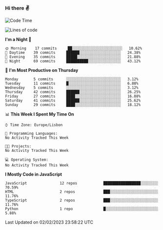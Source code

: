 ### Hi there :v:

<!--
**eusebioaddsilva/eusebioaddsilva** is a ✨ _special_ ✨ repository because its `README.md` (this file) appears on your GitHub profile.

<!--START_SECTION:waka-->
![Code Time](http://img.shields.io/badge/Code%20Time-35%20hrs%2012%20mins-blue)

![Lines of code](https://img.shields.io/badge/From%20Hello%20World%20I%27ve%20Written-701%20Thousand%20lines%20of%20code-blue)

**I'm a Night 🦉** 

```text
🌞 Morning    17 commits     ██░░░░░░░░░░░░░░░░░░░░░░░   10.62% 
🌆 Daytime    39 commits     ██████░░░░░░░░░░░░░░░░░░░   24.38% 
🌃 Evening    35 commits     █████░░░░░░░░░░░░░░░░░░░░   21.88% 
🌙 Night      69 commits     ██████████░░░░░░░░░░░░░░░   43.12%

```
📅 **I'm Most Productive on Thursday** 

```text
Monday       5 commits      ░░░░░░░░░░░░░░░░░░░░░░░░░   3.12% 
Tuesday      11 commits     █░░░░░░░░░░░░░░░░░░░░░░░░   6.88% 
Wednesday    5 commits      ░░░░░░░░░░░░░░░░░░░░░░░░░   3.12% 
Thursday     42 commits     ██████░░░░░░░░░░░░░░░░░░░   26.25% 
Friday       27 commits     ████░░░░░░░░░░░░░░░░░░░░░   16.88% 
Saturday     41 commits     ██████░░░░░░░░░░░░░░░░░░░   25.62% 
Sunday       29 commits     ████░░░░░░░░░░░░░░░░░░░░░   18.12%

```


📊 **This Week I Spent My Time On** 

```text
⌚︎ Time Zone: Europe/Lisbon

💬 Programming Languages: 
No Activity Tracked This Week

🐱‍💻 Projects: 
No Activity Tracked This Week

💻 Operating System: 
No Activity Tracked This Week

```

**I Mostly Code in JavaScript** 

```text
JavaScript               12 repos            █████████████████░░░░░░░░   70.59% 
HTML                     2 repos             ███░░░░░░░░░░░░░░░░░░░░░░   11.76% 
TypeScript               2 repos             ███░░░░░░░░░░░░░░░░░░░░░░   11.76% 
Python                   1 repo              █░░░░░░░░░░░░░░░░░░░░░░░░   5.88%

```



 Last Updated on 02/02/2023 23:58:22 UTC
<!--END_SECTION:waka-->
